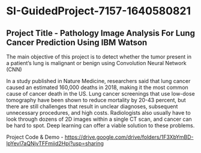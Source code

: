 # SI-GuidedProject-7157-1640580821
## Project Title - Pathology Image Analysis For Lung Cancer Prediction Using IBM Watson

 
The main objective of this project is to detect whether the tumor present in a patient’s lung is malignant or benign using Convolution Neural Network (CNN)

In a study published in Nature Medicine, researchers said that lung cancer caused an estimated 160,000 deaths in 2018, making it the most common cause of cancer death in the US. Lung cancer screenings that use low-dose tomography have been shown to reduce mortality by 20-43 percent, but there are still challenges that result in unclear diagnoses, subsequent unnecessary procedures, and high costs. Radiologists also usually have to look through dozens of 2D images within a single CT scan, and cancer can be hard to spot. Deep learning can offer a viable solution to these problems.


Project Code & Demo - https://drive.google.com/drive/folders/1F3XbYmBD-lpYevI7aQNjvTFFmiid2Hpj?usp=sharing
